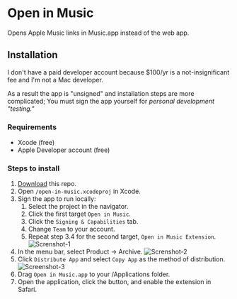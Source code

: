 # Open in Music

Opens Apple Music links in Music.app instead of the web app.

## Installation

I don't have a paid developer account because $100/yr is a not-insignificant fee and I'm not a Mac developer.

As a result the app is "unsigned" and installation steps are more complicated; You must sign the app yourself for _personal development "testing."_

### Requirements

- Xcode (free)
- Apple Developer account (free)

### Steps to install

1. [Download](https://github.com/mattdanielmurphy/open-in-music/releases/download/v0.1/Open-in-Music.zip) this repo.
2. Open `/open-in-music.xcodeproj` in Xcode.
3. Sign the app to run locally:
   1. Select the project in the navigator.
   2. Click the first target `Open in Music`.
   3. Click the `Signing & Capabilities` tab.
   4. Change `Team` to your account.
   5. Repeat step 3.4 for the second target, `Open in Music Extension`.
   ![Screnshot-1](https://user-images.githubusercontent.com/18738486/110280922-ecd3eb80-7f98-11eb-9e99-66e01e01b95a.png)
4. In the menu bar, select Product -> Archive.
   ![Screnshot-2](https://user-images.githubusercontent.com/18738486/110279699-c57c1f00-7f96-11eb-9ea0-6199317efaab.png)
5. Click `Distribute App` and select `Copy App` as the method of distribution.
   ![Screenshot-3](https://user-images.githubusercontent.com/18738486/110278199-07f02c80-7f94-11eb-82ab-54e03b37a7a0.png)
6. Drag `Open in Music.app` to your /Applications folder.
7. Open the application, click the button, and enable the extension in Safari.
